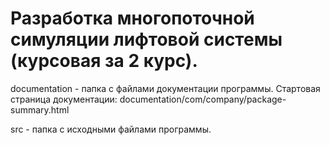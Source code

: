 # Разработка многопоточной симуляции лифтовой системы (курсовая за 2 курс).


documentation - папка с файлами документации программы.
Cтартовая страница документации: documentation/com/company/package-summary.html

src - папка с исходными файлами программы.
